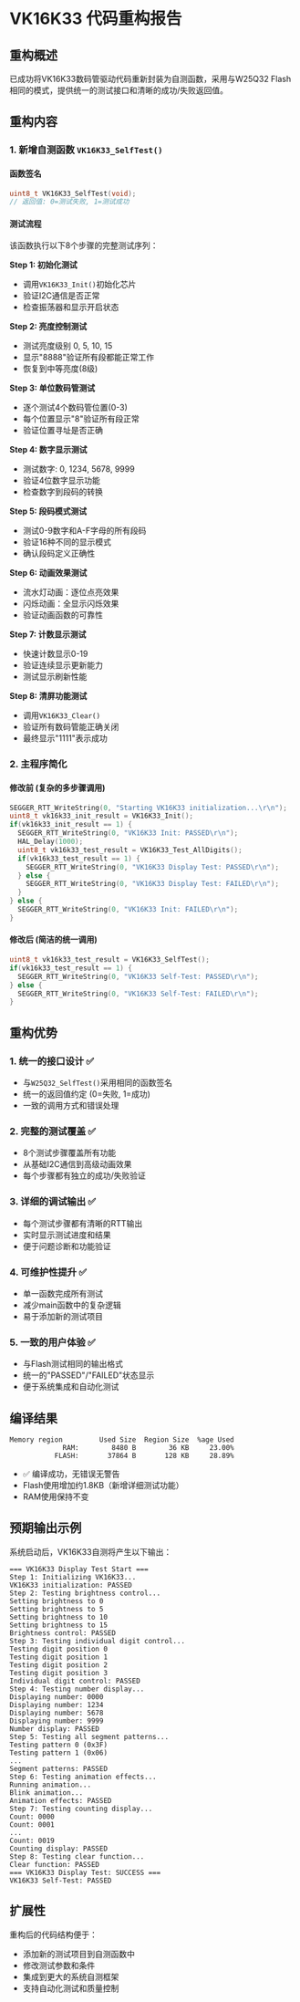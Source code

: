 # VK16K33 代码重构报告

## 重构概述
已成功将VK16K33数码管驱动代码重新封装为自测函数，采用与W25Q32 Flash相同的模式，提供统一的测试接口和清晰的成功/失败返回值。

## 重构内容

### 1. 新增自测函数 `VK16K33_SelfTest()`

#### 函数签名
```c
uint8_t VK16K33_SelfTest(void);
// 返回值: 0=测试失败, 1=测试成功
```

#### 测试流程
该函数执行以下8个步骤的完整测试序列：

**Step 1: 初始化测试**
- 调用`VK16K33_Init()`初始化芯片
- 验证I2C通信是否正常
- 检查振荡器和显示开启状态

**Step 2: 亮度控制测试**
- 测试亮度级别 0, 5, 10, 15
- 显示"8888"验证所有段都能正常工作
- 恢复到中等亮度(8级)

**Step 3: 单位数码管测试**
- 逐个测试4个数码管位置(0-3)
- 每个位置显示"8"验证所有段正常
- 验证位置寻址是否正确

**Step 4: 数字显示测试**
- 测试数字: 0, 1234, 5678, 9999
- 验证4位数字显示功能
- 检查数字到段码的转换

**Step 5: 段码模式测试**
- 测试0-9数字和A-F字母的所有段码
- 验证16种不同的显示模式
- 确认段码定义正确性

**Step 6: 动画效果测试**
- 流水灯动画：逐位点亮效果
- 闪烁动画：全显示闪烁效果
- 验证动画函数的可靠性

**Step 7: 计数显示测试**
- 快速计数显示0-19
- 验证连续显示更新能力
- 测试显示刷新性能

**Step 8: 清屏功能测试**
- 调用`VK16K33_Clear()`
- 验证所有数码管能正确关闭
- 最终显示"1111"表示成功

### 2. 主程序简化

#### 修改前 (复杂的多步骤调用)
```c
SEGGER_RTT_WriteString(0, "Starting VK16K33 initialization...\r\n");
uint8_t vk16k33_init_result = VK16K33_Init();
if(vk16k33_init_result == 1) {
  SEGGER_RTT_WriteString(0, "VK16K33 Init: PASSED\r\n");
  HAL_Delay(1000);
  uint8_t vk16k33_test_result = VK16K33_Test_AllDigits();
  if(vk16k33_test_result == 1) {
    SEGGER_RTT_WriteString(0, "VK16K33 Display Test: PASSED\r\n");
  } else {
    SEGGER_RTT_WriteString(0, "VK16K33 Display Test: FAILED\r\n");
  }
} else {
  SEGGER_RTT_WriteString(0, "VK16K33 Init: FAILED\r\n");
}
```

#### 修改后 (简洁的统一调用)
```c
uint8_t vk16k33_test_result = VK16K33_SelfTest();
if(vk16k33_test_result == 1) {
  SEGGER_RTT_WriteString(0, "VK16K33 Self-Test: PASSED\r\n");
} else {
  SEGGER_RTT_WriteString(0, "VK16K33 Self-Test: FAILED\r\n");
}
```

## 重构优势

### 1. 统一的接口设计 ✅
- 与`W25Q32_SelfTest()`采用相同的函数签名
- 统一的返回值约定 (0=失败, 1=成功)
- 一致的调用方式和错误处理

### 2. 完整的测试覆盖 ✅
- 8个测试步骤覆盖所有功能
- 从基础I2C通信到高级动画效果
- 每个步骤都有独立的成功/失败验证

### 3. 详细的调试输出 ✅
- 每个测试步骤都有清晰的RTT输出
- 实时显示测试进度和结果
- 便于问题诊断和功能验证

### 4. 可维护性提升 ✅
- 单一函数完成所有测试
- 减少main函数中的复杂逻辑
- 易于添加新的测试项目

### 5. 一致的用户体验 ✅
- 与Flash测试相同的输出格式
- 统一的"PASSED"/"FAILED"状态显示
- 便于系统集成和自动化测试

## 编译结果

```
Memory region         Used Size  Region Size  %age Used
             RAM:        8480 B        36 KB     23.00%
           FLASH:       37864 B       128 KB     28.89%
```

- ✅ 编译成功，无错误无警告
- Flash使用增加约1.8KB（新增详细测试功能）
- RAM使用保持不变

## 预期输出示例

系统启动后，VK16K33自测将产生以下输出：

```
=== VK16K33 Display Test Start ===
Step 1: Initializing VK16K33...
VK16K33 initialization: PASSED
Step 2: Testing brightness control...
Setting brightness to 0
Setting brightness to 5
Setting brightness to 10
Setting brightness to 15
Brightness control: PASSED
Step 3: Testing individual digit control...
Testing digit position 0
Testing digit position 1
Testing digit position 2
Testing digit position 3
Individual digit control: PASSED
Step 4: Testing number display...
Displaying number: 0000
Displaying number: 1234
Displaying number: 5678
Displaying number: 9999
Number display: PASSED
Step 5: Testing all segment patterns...
Testing pattern 0 (0x3F)
Testing pattern 1 (0x06)
...
Segment patterns: PASSED
Step 6: Testing animation effects...
Running animation...
Blink animation...
Animation effects: PASSED
Step 7: Testing counting display...
Count: 0000
Count: 0001
...
Count: 0019
Counting display: PASSED
Step 8: Testing clear function...
Clear function: PASSED
=== VK16K33 Display Test: SUCCESS ===
VK16K33 Self-Test: PASSED
```

## 扩展性

重构后的代码结构便于：
- 添加新的测试项目到自测函数中
- 修改测试参数和条件
- 集成到更大的系统自测框架
- 支持自动化测试和质量控制
